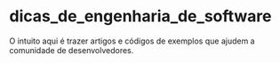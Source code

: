 # dicas_de_engenharia_de_software
O intuito aqui é trazer artigos e códigos de exemplos que ajudem a comunidade de desenvolvedores.
